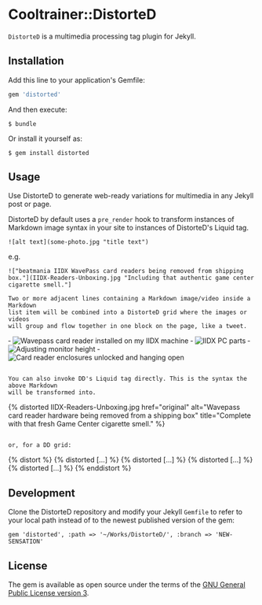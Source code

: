# Cooltrainer::DistorteD

`DistorteD` is a multimedia processing tag plugin for Jekyll.

## Installation

Add this line to your application's Gemfile:

```ruby
gem 'distorted'
```

And then execute:

    $ bundle

Or install it yourself as:

    $ gem install distorted

## Usage

Use DistorteD to generate web-ready variations for multimedia in any Jekyll post or page.

DistorteD by default uses a `pre_render` hook to transform instances of Markdown
image syntax in your site to instances of DistorteD's Liquid tag.

```
![alt text](some-photo.jpg "title text")
```

e.g.

```
!["beatmania IIDX WavePass card readers being removed from shipping box."](IIDX-Readers-Unboxing.jpg "Including that authentic game center cigarette smell."]

Two or more adjacent lines containing a Markdown image/video inside a Markdown
list item will be combined into a DistorteD grid where the images or videos
will group and flow together in one block on the page, like a tweet.

```
‑ ![Wavepass card reader installed on my IIDX machine](IIDX-Readers-Installed.jpg "Number one")
‑ ![IIDX PC parts](IIDX-PC-Parts.jpg "Twoooo")
‑ ![Adjusting monitor height](IIDX-Raising-Monitor.jpg "Three.")
‑ ![Card reader enclosures unlocked and hanging open](IIDX-Readers-Unlocked.jpg "Four!")
```

You can also invoke DD's Liquid tag directly. This is the syntax the above Markdown
will be transformed into.

```
{% distorted 
  IIDX-Readers-Unboxing.jpg
  href="original"
  alt="Wavepass card reader hardware being removed from a shipping box"
  title="Complete with that fresh Game Center cigarette smell."
%}
```

or, for a DD grid:

```
{% distort %}
  {% distorted […] %}
  {% distorted […] %}
  {% distorted […] %}
  {% distorted […] %}
{% enddistort %}

## Development

Clone the DistorteD repository and modify your Jekyll `Gemfile` to refer to your local path instead of to the newest published version of the gem:

```
gem 'distorted', :path => '~/Works/DistorteD/', :branch => 'NEW-SENSATION'
```

## License

The gem is available as open source under the terms of the [GNU General Public License version 3](https://opensource.org/licenses/GPL-3.0).
